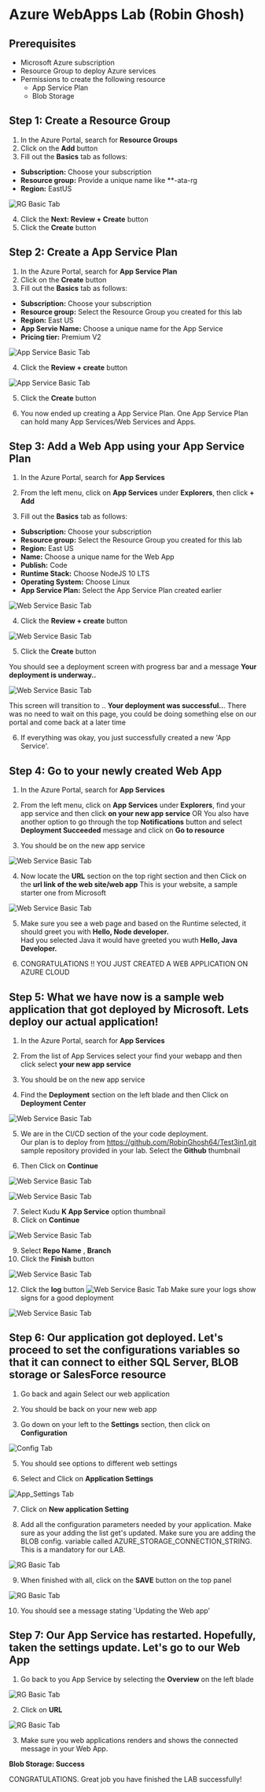 # Azure WebApps Lab  (Robin Ghosh)

## Prerequisites

- Microsoft Azure subscription
- Resource Group to deploy Azure services
- Permissions to create the following resource  
    - App Service Plan
    - Blob Storage


## Step 1: Create a Resource Group
1. In the Azure Portal, search for **Resource Groups**
2. Click on the **Add** button
3. Fill out the **Basics** tab as follows:
- **Subscription:** Choose your subscription
- **Resource group:** Provide a unique name like **<initial>-ata-rg
- **Region:** EastUS

![RG Basic Tab](images/rg-basics.jpg)  

4. Click the **Next: Review + Create** button
5. Click the **Create** button

## Step 2: Create a App Service Plan
1. In the Azure Portal, search for **App Service Plan**
2. Click on the **Create** button
3. Fill out the **Basics** tab as follows:
- **Subscription:** Choose your subscription
- **Resource group:** Select the Resource Group you created for this lab
- **Region:** East US
- **App Servie Name:** Choose a unique name for the App Service
- **Pricing tier:** Premium V2

![App Service Basic Tab](images/app-service-create.JPG)

4. Click the **Review + create** button

![App Service Basic Tab](images/app-service-create-final.JPG)

5. Click the **Create** button

6. You now ended up creating a App Service Plan. One App Service Plan can hold many App Services/Web Services and Apps.


## Step 3: Add a Web App using your App Service Plan
1. In the Azure Portal, search for **App Services**
2. From the left menu, click on **App Services** under **Explorers**, then click **+ Add**

3. Fill out the **Basics** tab as follows:
- **Subscription:** Choose your subscription
- **Resource group:** Select the Resource Group you created for this lab
- **Region:** East US
- **Name:** Choose a unique name for the Web App
- **Publish:** Code
- **Runtime Stack:** Choose NodeJS 10 LTS
- **Operating System:** Choose Linux
- **App Service Plan:** Select the App Service Plan created earlier

![Web Service Basic Tab](images/webapp-create.JPG)

4. Click the **Review + create** button

![Web Service Basic Tab](images/webapp-create-final.JPG)

5. Click the **Create** button

You should see a deployment screen with progress bar and a message **Your deployment is underway..**

![Web Service Basic Tab](images/webapp-create-underway.JPG)

This screen will transition to .. **Your deployment was successful..**.  There was no need to wait on this page, you could be doing something else on our portal and come back at a later time

6. If everything was okay, you just successfully created a new 'App Service'. 

## Step 4: Go to your newly created Web App
1. In the Azure Portal, search for **App Services**
2. From the left menu, click on **App Services** under **Explorers**, find your app service and then click **on your new app service**
   OR
   You also have another option to go through the top **Notifications** button and select **Deployment Succeeded** message and click on **Go to resource**
   
3. You should be on the new app service

![Web Service Basic Tab](images/webapp-goto.JPG)

4. Now locate the **URL** section on the top right section and then Click on the **url link of the web site/web app** 
   This is your website, a sample starter one from Microsoft

![Web Service Basic Tab](images/webapp-happy.JPG)
  
   
5. Make sure you see a web page and based on the Runtime selected, it should greet you with **Hello, Node developer.** 
 </BR>Had you selected Java it would have greeted you wuth **Hello, Java Developer.**
 

 6. CONGRATULATIONS !! YOU JUST CREATED A WEB APPLICATION ON AZURE CLOUD
  
  
## Step 5: What we have now is a sample web application that got deployed by Microsoft. Lets deploy our actual application!
          
           
1. In the Azure Portal, search for **App Services**
2. From the list of App Services select your find your webapp and then click select **your new app service**
 
3. You should be on the new app service

4. Find the **Deployment** section on the left blade and then Click on  **Deployment Center**

![Web Service Basic Tab](images/app-service-deployment-center.JPG)

5. We are in the CI/CD section of the your code deployment. <BR>
   Our plan is to deploy from https://github.com/RobinGhosh64/Test3in1.git sample repository provided in your lab.
   Select the **Github** thumbnail
    
6. Then Click on **Continue** 

![Web Service Basic Tab](images/app-service-deployment-center-continue.JPG)



![Web Service Basic Tab](images/app-service-deployment-continue-kudu.JPG)

7. Select Kudu **K App Service** option thumbnail
8. Click on **Continue**


![Web Service Basic Tab](images/app-service-deployment-pick-your-project.JPG)

9. Select **Repo Name** , **Branch**
11. Click the **Finish** button

![Web Service Basic Tab](images/app-service-deployment-finish.JPG)

12. Click the **log** button
![Web Service Basic Tab](images/app-service-check-deployment-logs.JPG)
Make sure your logs show signs for a good deployment

![Web Service Basic Tab](images/app-service-check-deployment-onway.JPG)


## Step 6: Our application got deployed. Let's proceed to set the configurations variables so that it can connect to either SQL Server, BLOB storage or SalesForce resource

1. Go back and again Select our web application  
3. You should be back on your new web app

4. Go down on your left to the  **Settings** section, then  click on  **Configuration**

![Config Tab](images/app-service-deployment-configuration.JPG)

5. You should see options to different web settings

6. Select and Click on **Application Settings**

![App_Settings Tab](images/app-service-add-app-settings.JPG)

7. Click on **New application Setting**

8. Add all the configuration parameters needed by your application. Make sure as your adding the list get's updated.
   Make sure you are adding the BLOB config. variable called AZURE_STORAGE_CONNECTION_STRING. This is a mandatory for our LAB.
    
![RG Basic Tab](images/app-service-add-app-settings-1.JPG)

9. When finished with all, click on the **SAVE** button on the top panel

![RG Basic Tab](images/app-service-add-app-settings-end.JPG)

10. You should see a message stating 'Updating the Web app'

## Step 7: Our App Service has restarted. Hopefully, taken the settings update. Let's go to our Web App

1. Go back to you App Service by selecting the **Overview** on the left blade

![RG Basic Tab](images/app-service-overview.JPG)

2. Click on **URL**

![RG Basic Tab](images/app-service-happy.JPG)

3. Make sure you web applications renders and shows the connected message in your Web App.

**Blob Storage: Success**

  CONGRATULATIONS. Great job you have finished the LAB successfully!



